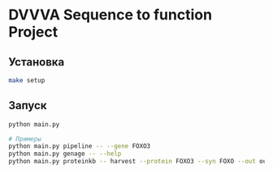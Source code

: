 # DVVVA Sequence to function Project 

## Установка
```bash
make setup
```

## Запуск
```bash
python main.py

# Примеры
python main.py pipeline -- --gene FOXO3
python main.py genage -- --help
python main.py proteinkb -- harvest --protein FOXO3 --syn FOXO --out out/foxo
```
